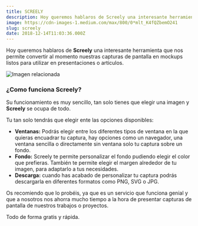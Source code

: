 ```yaml
---
title: SCREELY
description: Hoy queremos hablaros de Screely una interesante herramienta que nos permite convertir al momento nuestras capturas de pantalla en mockups…
image: https://cdn-images-1.medium.com/max/800/0*mlt_K4fQZbemO241
slug: screely
date: 2018-12-14T11:03:36.000Z
---
```


Hoy queremos hablaros de **Screely** una interesante herramienta que nos permite convertir al momento nuestras capturas de pantalla en mockups listos para utilizar en presentaciones o artículos.

![Imagen relacionada](https://cdn-images-1.medium.com/max/800/0*mlt_K4fQZbemO241)

### ¿Como funciona Screely?

Su funcionamiento es muy sencillo, tan solo tienes que elegir una imagen y **Screely** se ocupa de todo.

Tu tan solo tendrás que elegir ente las opciones disponibles:

- **Ventanas:** Podrás elegir entre los diferentes tipos de ventana en la que quieras encuadrar tu captura, hay opciones como un navegador, una ventana sencilla o directamente sin ventana solo tu captura sobre un fondo.
- **Fondo:** Screely te permite personalizar el fondo pudiendo elegir el color que prefieras. También te permite elegir el margen alrededor de tu imagen, para adaptarlo a tus necesidades.
- **Descarga:** cuando has acabado de personalizar tu captura podrás descargarla en diferentes formatos como PNG, SVG o JPG.

Os recomiendo que lo probéis, ya que es un servicio que funciona genial y que a nosotros nos ahorra mucho tiempo a la hora de presentar capturas de pantalla de nuestros trabajos o proyectos.

Todo de forma gratis y rápida.
